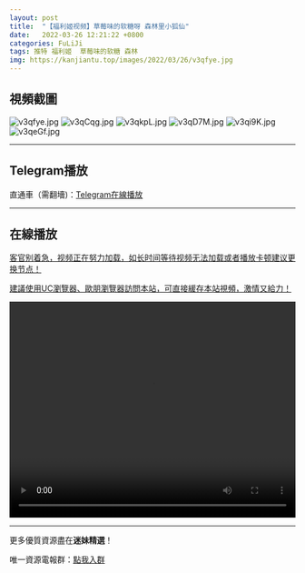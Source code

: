 ```yaml
---
layout: post
title:  "【福利姬视频】草莓味的软糖呀 森林里小狐仙"
date:   2022-03-26 12:21:22 +0800
categories: FuLiJi
tags: 推特 福利姬  草莓味的软糖 森林
img: https://kanjiantu.top/images/2022/03/26/v3qfye.jpg
---
```



## 視頻截圖

![v3qfye.jpg](https://kanjiantu.top/images/2022/03/26/v3qfye.jpg)
![v3qCqg.jpg](https://kanjiantu.top/images/2022/03/26/v3qCqg.jpg)
![v3qkpL.jpg](https://kanjiantu.top/images/2022/03/26/v3qkpL.jpg)
![v3qD7M.jpg](https://kanjiantu.top/images/2022/03/26/v3qD7M.jpg)
![v3qi9K.jpg](https://kanjiantu.top/images/2022/03/26/v3qi9K.jpg)
![v3qeGf.jpg](https://kanjiantu.top/images/2022/03/26/v3qeGf.jpg)

* * *
## Telegram播放

直通車（需翻墻)：[Telegram在線播放](https://t.me/mimeijingxuan/401)

* * *
## 在線播放
<u>客官别着急，视频正在努力加载，如长时间等待视频无法加载或者播放卡顿建议更换节点！</u>

<u>建議使用UC瀏覽器、歐朋瀏覽器訪問本站，可直接緩存本站視頻，激情又給力！</u>
<center><video src="https://cdn.publer.io/uploads/videos/6246ac04db2797357edebf37/6c3843348a365f4ab8a277c2c1afe017.mp4" width="100%" height="380px" controls="controls"></video></center>


* * *
更多優質資源盡在**迷妹精選**！

唯一資源電報群：[點我入群](https://t.me/mimeijingxuan)


